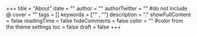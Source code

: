 +++
title = "About"
date = ""
author = ""
authorTwitter = "" #do not include @
cover = ""
tags = []
keywords = ["" , ""]
description = "."
showFullContent = false
readingTime = false
hideComments = false
color = "" #color from the theme settings
toc = false
draft = false
+++